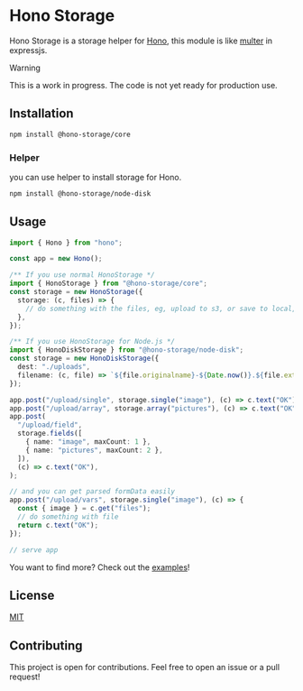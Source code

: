 # Hono Storage

Hono Storage is a storage helper for [Hono](https://github.com/honojs/hono), this module is like [multer](https://github.com/expressjs/multer) in expressjs.

> [!WARNING]
> This is a work in progress. The code is not yet ready for production use.

## Installation

```bash
npm install @hono-storage/core
```

### Helper

you can use helper to install storage for Hono.

```bash
npm install @hono-storage/node-disk
```

## Usage

```ts
import { Hono } from "hono";

const app = new Hono();

/** If you use normal HonoStorage */
import { HonoStorage } from "@hono-storage/core";
const storage = new HonoStorage({
  storage: (c, files) => {
    // do something with the files, eg, upload to s3, or save to local, etc.
  },
});

/** If you use HonoStorage for Node.js */
import { HonoDiskStorage } from "@hono-storage/node-disk";
const storage = new HonoDiskStorage({
  dest: "./uploads",
  filename: (c, file) => `${file.originalname}-${Date.now()}.${file.extension}`,
});

app.post("/upload/single", storage.single("image"), (c) => c.text("OK"));
app.post("/upload/array", storage.array("pictures"), (c) => c.text("OK"));
app.post(
  "/upload/field",
  storage.fields([
    { name: "image", maxCount: 1 },
    { name: "pictures", maxCount: 2 },
  ]),
  (c) => c.text("OK"),
);

// and you can get parsed formData easily
app.post("/upload/vars", storage.single("image"), (c) => {
  const { image } = c.get("files");
  // do something with file
  return c.text("OK");
});

// serve app
```

You want to find more? Check out the [examples](./examples)!

## License

[MIT](./LICENSE)

## Contributing

This project is open for contributions. Feel free to open an issue or a pull request!
